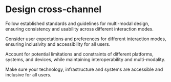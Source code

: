 # Design cross-channel

Follow established standards and guidelines for multi-modal design, ensuring consistency and usability across different interaction modes.

Consider user expectations and preferences for different interaction modes, ensuring inclusivity and accessibility for all users.

Account for potential limitations and constraints of different platforms, systems, and devices, while maintaining interoperability and multi-modality.

Make sure your technology, infrastructure and systems are accessible and inclusive for all users.
